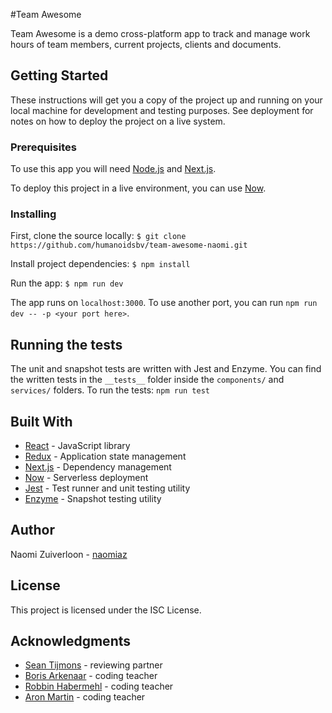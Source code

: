 #Team Awesome

Team Awesome is a demo cross-platform app to track and manage work hours of team members, current projects, clients and documents.

## Getting Started

These instructions will get you a copy of the project up and running on your local machine for development and testing purposes. See deployment for notes on how to deploy the project on a live system.

### Prerequisites

To use this app you will need [Node.js](https://nodejs.org/en/) and [Next.js](https://nextjs.org/).

To deploy this project in a live environment, you can use [Now](https://zeit.co/now).

### Installing

First, clone the source locally:
`$ git clone https://github.com/humanoidsbv/team-awesome-naomi.git`

Install project dependencies:
`$ npm install`

Run the app:
`$ npm run dev`

The app runs on `localhost:3000`. To use another port, you can run `npm run dev -- -p <your port here>`.


## Running the tests

The unit and snapshot tests are written with Jest and Enzyme. You can find the written tests in the `__tests__` folder inside the `components/` and `services/` folders. To run the tests:
`npm run test`


## Built With

* [React](https://reactjs.org/) - JavaScript library
* [Redux](https://redux.js.org/) - Application state management
* [Next.js](https://nextjs.org/) - Dependency management
* [Now](https://zeit.co/now) - Serverless deployment
* [Jest](https://jestjs.io/docs/en/getting-started) - Test runner and unit testing utility
* [Enzyme](https://airbnb.io/enzyme/) - Snapshot testing utility

## Author

Naomi Zuiverloon - [naomiaz](https://github.com/naomiaz)

## License

This project is licensed under the ISC License.

## Acknowledgments

* [Sean Tijmons](https://github.com/seantijmons) - reviewing partner
* [Boris Arkenaar](https://github.com/boris-arkenaar) - coding teacher
* [Robbin Habermehl](https://github.com/RobbinHabermehl) - coding teacher
* [Aron Martin](https://github.com/aronmartin) - coding teacher
